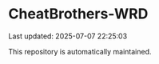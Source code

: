 # CheatBrothers-WRD

Last updated: 2025-07-07 22:25:03

This repository is automatically maintained.
